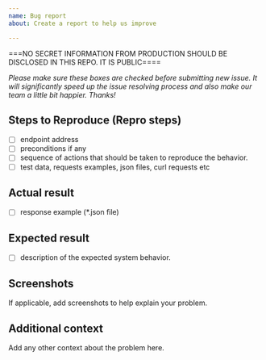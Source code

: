 ```yaml
---
name: Bug report
about: Create a report to help us improve

---
```


===NO SECRET INFORMATION FROM PRODUCTION SHOULD BE DISCLOSED IN THIS REPO. IT IS PUBLIC====  
  
*Please make sure these boxes are checked before submitting new issue.
It will significantly speed up the issue resolving process and also make our team a little bit happier.
Thanks!*

## Steps to Reproduce (Repro steps)

- [ ] endpoint address
- [ ] preconditions if any
- [ ] sequence of actions that should be taken to reproduce the behavior.
- [ ] test data, requests examples, json files, curl requests etc

## Actual result
- [ ] response example (*.json file)

## Expected result
- [ ] description of the expected system behavior.

## Screenshots
If applicable, add screenshots to help explain your problem.

## Additional context
Add any other context about the problem here.

